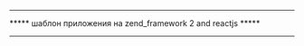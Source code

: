 *************************************************************
***** шаблон приложения на zend_framework 2 and reactjs *****
*************************************************************

